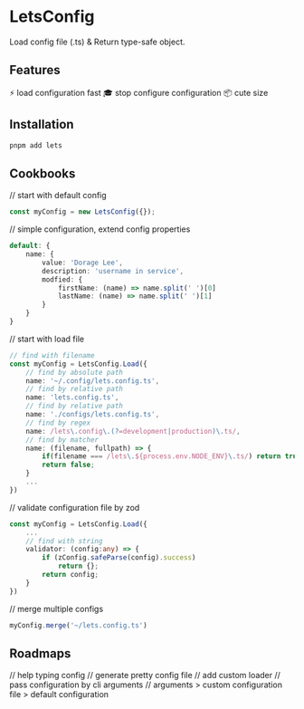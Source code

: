# LetsConfig

Load config file (.ts) & Return type-safe object.

## Features

⚡ load configuration fast
🎓 stop configure configuration 
📦 cute size

## Installation

``` bash
pnpm add lets
```

## Cookbooks

// start with default config
``` typescript
const myConfig = new LetsConfig({});
```
// simple configuration, extend config properties
``` typescript
default: {
    name: {
        value: 'Dorage Lee',
        description: 'username in service',
        modfied: {
            firstName: (name) => name.split(' ')[0]
            lastName: (name) => name.split(' ')[1]
        }
    }
}
```
// start with load file
``` typescript
// find with filename
const myConfig = LetsConfig.Load({
    // find by absolute path
    name: '~/.config/lets.config.ts',
    // find by relative path
    name: 'lets.config.ts',
    // find by relative path
    name: './configs/lets.config.ts',
    // find by regex
    name: /lets\.config\.(?=development|production)\.ts/,
    // find by matcher
    name: (filename, fullpath) => {
        if(filename === /lets\.${process.env.NODE_ENV}\.ts/) return true;
        return false;
    }
    ...
})
```
// validate configuration file by zod
``` typescript
const myConfig = LetsConfig.Load({
    ...
    // find with string
    validator: (config:any) => {
        if (zConfig.safeParse(config).success)
            return {};
        return config;
    }
})
```
// merge multiple configs
``` typescript
myConfig.merge('~/lets.config.ts')
```

## Roadmaps

// help typing config
// generate pretty config file
// add custom loader
// pass configuration by cli arguments
// arguments > custom configuration file > default configuration
